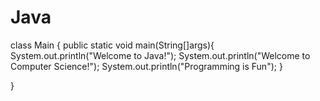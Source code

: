 # Java
class Main {
    public static void main(String[]args){
        System.out.println("Welcome to Java!");
        System.out.println("Welcome to Computer Science!");
        System.out.println("Programming is Fun");
    }

}
